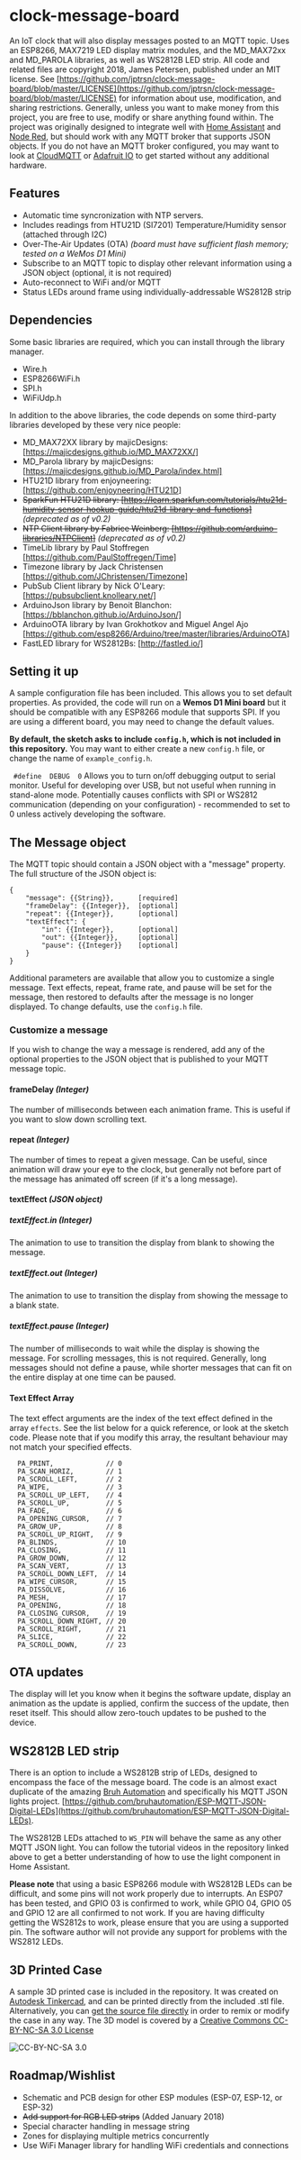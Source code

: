 # clock-message-board
An IoT clock that will also display messages posted to an MQTT topic. Uses an ESP8266, MAX7219 LED display matrix modules, and the MD_MAX72xx and MD_PAROLA libraries, as well as WS2812B LED strip. All code and related files are copyright 2018, James Petersen, published under an MIT license. See [https://github.com/jptrsn/clock-message-board/blob/master/LICENSE](https://github.com/jptrsn/clock-message-board/blob/master/LICENSE) for information about use, modification, and sharing restrictions. Generally, unless you want to make money from this project, you are free to use, modify or share anything found within. The project was originally designed to integrate well with [Home Assistant](http://www.homeassistant.io) and [Node Red](https://nodered.org/), but should work with any MQTT broker that supports JSON objects. If you do not have an MQTT broker configured, you may want to look at [CloudMQTT](https://www.cloudmqtt.com/) or [Adafruit IO](https://io.adafruit.com/) to get started without any additional hardware.

## Features
- Automatic time syncronization with NTP servers.
- Includes readings from HTU21D (SI7201) Temperature/Humidity sensor (attached through I2C)
- Over-The-Air Updates (OTA) *(board must have sufficient flash memory; tested on a WeMos D1 Mini)*
- Subscribe to an MQTT topic to display other relevant information using a JSON object (optional, it is not required)
- Auto-reconnect to WiFi and/or MQTT
- Status LEDs around frame using individually-addressable WS2812B strip

## Dependencies
Some basic libraries are required, which you can install through the library manager.
- Wire.h
- ESP8266WiFi.h
- SPI.h
- WiFiUdp.h

In addition to the above libraries, the code depends on some third-party libraries developed by these very nice people:
- MD_MAX72XX library by majicDesigns: [https://majicdesigns.github.io/MD_MAX72XX/]
- MD_Parola library by majicDesigns: [https://majicdesigns.github.io/MD_Parola/index.html]
- HTU21D library from enjoyneering: [https://github.com/enjoyneering/HTU21D]
- ~~SparkFun HTU21D library: [https://learn.sparkfun.com/tutorials/htu21d-humidity-sensor-hookup-guide/htu21d-library-and-functions]~~ *(deprecated as of v0.2)*
- ~~NTP Client library by Fabrice Weinberg: [https://github.com/arduino-libraries/NTPClient]~~ *(deprecated as of v0.2)*
- TimeLib library by Paul Stoffregen [https://github.com/PaulStoffregen/Time]
- Timezone library by Jack Christensen [https://github.com/JChristensen/Timezone]
- PubSub Client library by Nick O'Leary: [https://pubsubclient.knolleary.net/]
- ArduinoJson library by Benoit Blanchon: [https://bblanchon.github.io/ArduinoJson/]
- ArduinoOTA library by Ivan Grokhotkov and Miguel Angel Ajo [https://github.com/esp8266/Arduino/tree/master/libraries/ArduinoOTA]
- FastLED library for WS2812Bs: [http://fastled.io/]

## Setting it up
A sample configuration file has been included. This allows you to set default properties. As provided, the code will run on a **Wemos D1 Mini board** but it should be
compatible with any ESP8266 module that supports SPI. If you are using a different board, you may need to change the default values.

**By default, the sketch asks to include `config.h`, which is not included in this repository.** You may want to either create a new `config.h` file, or change the name of `example_config.h`.

` #define  DEBUG  0`
Allows you to turn on/off debugging output to serial monitor. Useful for developing over USB, but not useful when running in stand-alone mode. Potentially causes conflicts with SPI or WS2812 communication (depending on your configuration) - recommended to set to 0 unless actively developing the software.

## The Message object
The MQTT topic should contain a JSON object with a "message" property. The full structure of the JSON object is:
```
{
    "message": {{String}},      [required]
    "frameDelay": {{Integer}},  [optional]
    "repeat": {{Integer}},      [optional]
    "textEffect": {
        "in": {{Integer}},      [optional]
        "out": {{Integer}},     [optional]
        "pause": {{Integer}}    [optional]
    }
}
```

Additional parameters are available that allow you to customize a single message. Text effects, repeat, frame rate, and pause will be set for the message, then restored to defaults after the message is no longer displayed. To change defaults, use the `config.h` file.

### Customize a message
If you wish to change the way a message is rendered, add any of the optional properties to the JSON object that is published to your MQTT message topic.

#### frameDelay _(Integer)_
The number of milliseconds between each animation frame. This is useful if you want to slow down scrolling text.

#### repeat _(Integer)_
The number of times to repeat a given message. Can be useful, since animation will draw your eye to the clock, but generally not before part of the message has animated off screen (if it's a long message).

#### textEffect _(JSON object)_

##### textEffect.in _(Integer)_
The animation to use to transition the display from blank to showing the message.

##### textEffect.out _(Integer)_
The animation to use to transition the display from showing the message to a blank state.

##### textEffect.pause _(Integer)_
The number of milliseconds to wait while the display is showing the message. For scrolling messages, this is not required. Generally, long messages
should not define a pause, while shorter messages that can fit on the entire display at one time can be paused.

#### Text Effect Array
The text effect arguments are the index of the text effect defined in the array `effects`. See the list below for a quick reference, or look at the sketch code. Please note that if you modify this array, the resultant behaviour may not match your specified effects.

```
  PA_PRINT,             // 0
  PA_SCAN_HORIZ,        // 1
  PA_SCROLL_LEFT,       // 2
  PA_WIPE,              // 3
  PA_SCROLL_UP_LEFT,    // 4
  PA_SCROLL_UP,         // 5
  PA_FADE,              // 6
  PA_OPENING_CURSOR,    // 7
  PA_GROW_UP,           // 8
  PA_SCROLL_UP_RIGHT,   // 9
  PA_BLINDS,            // 10
  PA_CLOSING,           // 11
  PA_GROW_DOWN,         // 12
  PA_SCAN_VERT,         // 13
  PA_SCROLL_DOWN_LEFT,  // 14
  PA_WIPE_CURSOR,       // 15
  PA_DISSOLVE,          // 16
  PA_MESH,              // 17
  PA_OPENING,           // 18
  PA_CLOSING_CURSOR,    // 19
  PA_SCROLL_DOWN_RIGHT, // 20
  PA_SCROLL_RIGHT,      // 21
  PA_SLICE,             // 22
  PA_SCROLL_DOWN,       // 23
  ```

## OTA updates
The display will let you know when it begins the software update, display an animation as the update is applied, confirm the success of the update, then reset itself. This should allow zero-touch updates to be pushed to the device.

## WS2812B LED strip
There is an option to include a WS2812B strip of LEDs, designed to encompass the face of the message board. The code is an almost exact duplicate of the amazing [Bruh Automation](http://www.bruhautomation.com) and specifically his MQTT JSON lights project. [https://github.com/bruhautomation/ESP-MQTT-JSON-Digital-LEDs](https://github.com/bruhautomation/ESP-MQTT-JSON-Digital-LEDs).

The WS2812B LEDs attached to `WS_PIN` will behave the same as any other MQTT JSON light. You can follow the tutorial videos in the repository linked above to get a better understanding of how to use the light component in Home Assistant.

**Please note** that using a basic ESP8266 module with WS2812B LEDs can be difficult, and some pins will not work properly due to interrupts. An ESP07 has been tested, and GPIO 03 is confirmed to work, while GPIO 04, GPIO 05 and GPIO 12 are all confirmed to not work. If you are having difficulty getting the WS2812s to work, please ensure that you are using a supported pin. The software author will not provide any support for problems with the WS2812 LEDs.

## 3D Printed Case ##
A sample 3D printed case is included in the repository. It was created on [Autodesk Tinkercad](http://www.tinkercad.com), and can be printed directly from the included .stl file. Alternatively, you can [get the source file directly](https://www.tinkercad.com/things/1tm8isQnekp-clock-message-board-case) in order to remix or modify the case in any way. The 3D model is covered by a [Creative Commons CC-BY-NC-SA 3.0 License](https://creativecommons.org/licenses/by-nc-sa/3.0/legalcode)

![CC-BY-NC-SA 3.0](https://i.creativecommons.org/l/by-nc/4.0/88x31.png)

## Roadmap/Wishlist
- Schematic and PCB design for other ESP modules (ESP-07, ESP-12, or ESP-32)
- ~~Add support for RGB LED strips~~ (Added January 2018)
- Special character handling in message string
- Zones for displaying multiple metrics concurrently
- Use WiFi Manager library for handling WiFi credentials and connections
